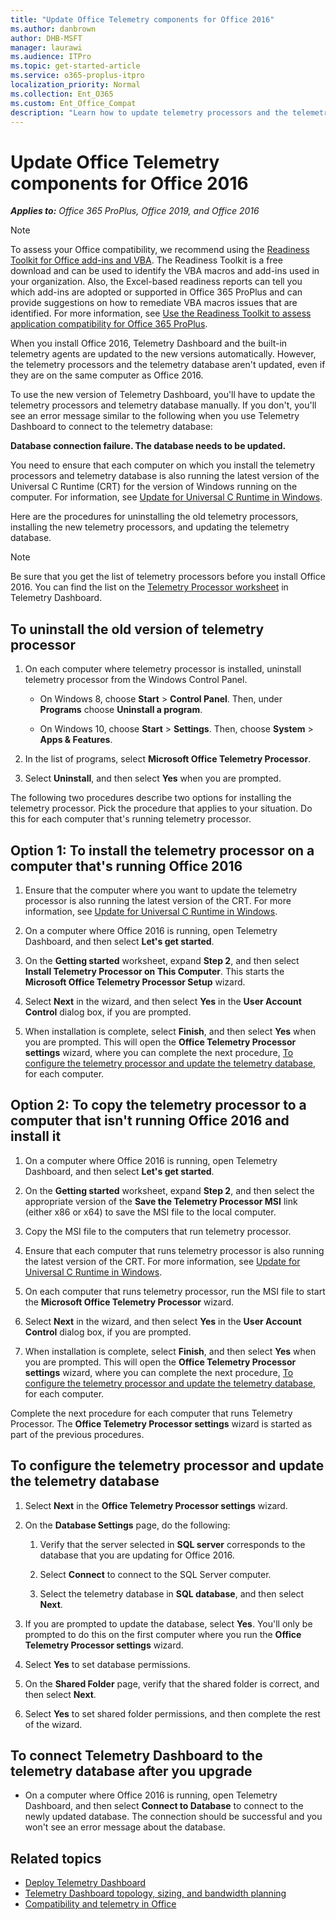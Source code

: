 ```yaml
---
title: "Update Office Telemetry components for Office 2016"
ms.author: danbrown
author: DHB-MSFT
manager: laurawi
ms.audience: ITPro
ms.topic: get-started-article
ms.service: o365-proplus-itpro
localization_priority: Normal
ms.collection: Ent_O365
ms.custom: Ent_Office_Compat
description: "Learn how to update telemetry processors and the telemetry database so that they work with Telemetry Dashboard in Office 2016."
---
```


# Update Office Telemetry components for Office 2016

***Applies to:*** *Office 365 ProPlus, Office 2019, and Office 2016*

> [!NOTE]
> To assess your Office compatibility, we recommend using the [Readiness Toolkit for Office add-ins and VBA](https://www.microsoft.com/en-us/download/details.aspx?id=55983). The Readiness Toolkit is a free download and can be used to identify the VBA macros and add-ins used in your organization. Also, the Excel-based readiness reports can tell you which add-ins are adopted or supported in Office 365 ProPlus and can provide suggestions on how to remediate VBA macros issues that are identified. For more information, see [Use the Readiness Toolkit to assess application compatibility for Office 365 ProPlus](../use-the-readiness-toolkit-to-assess-application-compatibility-for-office-365-pro.md).

  
  
When you install Office 2016, Telemetry Dashboard and the built-in telemetry agents are updated to the new versions automatically. However, the telemetry processors and the telemetry database aren't updated, even if they are on the same computer as Office 2016. 
  
To use the new version of Telemetry Dashboard, you'll have to update the telemetry processors and telemetry database manually. If you don't, you'll see an error message similar to the following when you use Telemetry Dashboard to connect to the telemetry database:
  
 **Database connection failure. The database needs to be updated.**
  
You need to ensure that each computer on which you install the telemetry processors and telemetry database is also running the latest version of the Universal C Runtime (CRT) for the version of Windows running on the computer. For information, see [Update for Universal C Runtime in Windows](https://support.microsoft.com/kb/2999226).
  
Here are the procedures for uninstalling the old telemetry processors, installing the new telemetry processors, and updating the telemetry database.
  
> [!NOTE]
> Be sure that you get the list of telemetry processors before you install Office 2016. You can find the list on the [Telemetry Processor worksheet](telemetry-dashboard-worksheet-reference.md#bkmk_TelemetryProcessorWorksheet) in Telemetry Dashboard. 
  
## To uninstall the old version of telemetry processor

1. On each computer where telemetry processor is installed, uninstall telemetry processor from the Windows Control Panel.
    
   - On Windows 8, choose **Start** > **Control Panel**. Then, under **Programs** choose **Uninstall a program**.
    
   - On Windows 10, choose **Start** > **Settings**. Then, choose **System** > **Apps &amp; Features**. 
    
2. In the list of programs, select **Microsoft Office Telemetry Processor**. 
    
3. Select **Uninstall**, and then select **Yes** when you are prompted. 
    
The following two procedures describe two options for installing the telemetry processor. Pick the procedure that applies to your situation. Do this for each computer that's running telemetry processor. 
  
## Option 1: To install the telemetry processor on a computer that's running Office 2016

1. Ensure that the computer where you want to update the telemetry processor is also running the latest version of the CRT. For more information, see [Update for Universal C Runtime in Windows](https://support.microsoft.com/kb/2999226).
    
2. On a computer where Office 2016 is running, open Telemetry Dashboard, and then select **Let's get started**.
    
3. On the **Getting started** worksheet, expand **Step 2**, and then select **Install Telemetry Processor on This Computer**. This starts the **Microsoft Office Telemetry Processor Setup** wizard. 
    
4. Select **Next** in the wizard, and then select **Yes** in the **User Account Control** dialog box, if you are prompted. 
    
5. When installation is complete, select **Finish**, and then select **Yes** when you are prompted. This will open the **Office Telemetry Processor settings** wizard, where you can complete the next procedure, [To configure the telemetry processor and update the telemetry database](update-office-telemetry-components-for-office-2016.md#configure), for each computer.
    
## Option 2: To copy the telemetry processor to a computer that isn't running Office 2016 and install it

1. On a computer where Office 2016 is running, open Telemetry Dashboard, and then select **Let's get started**.
    
2. On the **Getting started** worksheet, expand **Step 2**, and then select the appropriate version of the **Save the Telemetry Processor MSI** link (either x86 or x64) to save the MSI file to the local computer. 
    
3. Copy the MSI file to the computers that run telemetry processor.
    
4. Ensure that each computer that runs telemetry processor is also running the latest version of the CRT. For more information, see [Update for Universal C Runtime in Windows](https://support.microsoft.com/kb/2999226).
    
5. On each computer that runs telemetry processor, run the MSI file to start the **Microsoft Office Telemetry Processor** wizard. 
    
6. Select **Next** in the wizard, and then select **Yes** in the **User Account Control** dialog box, if you are prompted. 
    
7. When installation is complete, select **Finish**, and then select **Yes** when you are prompted. This will open the **Office Telemetry Processor settings** wizard, where you can complete the next procedure, [To configure the telemetry processor and update the telemetry database](update-office-telemetry-components-for-office-2016.md#configure), for each computer. 
    
Complete the next procedure for each computer that runs Telemetry Processor. The **Office Telemetry Processor settings** wizard is started as part of the previous procedures. 
  
<a name="configure"> </a>

## To configure the telemetry processor and update the telemetry database

1. Select **Next** in the **Office Telemetry Processor settings** wizard. 
    
2. On the **Database Settings** page, do the following: 
    
   1. Verify that the server selected in **SQL server** corresponds to the database that you are updating for Office 2016. 
    
   2. Select **Connect** to connect to the SQL Server computer. 
    
   3. Select the telemetry database in **SQL database**, and then select **Next**.
    
3. If you are prompted to update the database, select **Yes**. You'll only be prompted to do this on the first computer where you run the **Office Telemetry Processor settings** wizard. 
    
4. Select **Yes** to set database permissions. 
    
5. On the **Shared Folder** page, verify that the shared folder is correct, and then select **Next**.
    
6. Select **Yes** to set shared folder permissions, and then complete the rest of the wizard. 
    
## To connect Telemetry Dashboard to the telemetry database after you upgrade

- On a computer where Office 2016 is running, open Telemetry Dashboard, and then select **Connect to Database** to connect to the newly updated database. The connection should be successful and you won't see an error message about the database. 
    
## Related topics

- [Deploy Telemetry Dashboard](deploy-telemetry-dashboard.md)
- [Telemetry Dashboard topology, sizing, and bandwidth planning](plan-telemetry-dashboard-deployment.md)
- [Compatibility and telemetry in Office](compatibility-and-telemetry-in-office.md)
